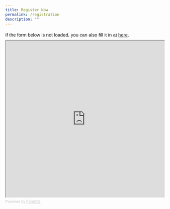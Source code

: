 ```yaml
---
title: Register Now
permalink: /registration
description: ""
---
```

<div style="font-family:Sans-Serif;font-size:15px;color:#000;opacity:0.9;padding-top:5px;padding-bottom:8px">If the form below is not loaded, you can also fill it in at <a href="https://form.gov.sg/62ea28689b241b001219d8c3">here</a>.</div>

<!-- Change the width and height values to suit you best -->
<iframe id="iframe" src="https://form.gov.sg/62ea28689b241b001219d8c3" style="width:100%;height:500px"></iframe>

<div style="font-family:Sans-Serif;font-size:12px;color:#999;opacity:0.5;padding-top:5px">Powered by <a href="https://form.gov.sg" style="color: #999">FormSG</a></div>